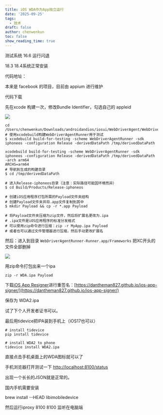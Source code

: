 ```yaml
---
title: iOS WDA作为App独立运行
date: '2025-09-25'
tags:
  - 技术
draft: false
author: chenwenkun
toc: false
show_reading_time: true
---
```

测试系统 16.6 运行闪退

18.3 18.4系统正常安装

代码地址：

本来是 facebook 的项目，目前由 appium 进行维护

代码下载

先在xcode 构建一次，修改Bundle Identifier，勾选自己的 appleid

![](https://prod-files-secure.s3.us-west-2.amazonaws.com/c205fb54-92b2-4987-8be3-972b67d27acc/cb756a73-27bc-4b0d-951a-858df3344b59/image.png?X-Amz-Algorithm=AWS4-HMAC-SHA256&X-Amz-Content-Sha256=UNSIGNED-PAYLOAD&X-Amz-Credential=ASIAZI2LB46626XFQGKM%2F20251028%2Fus-west-2%2Fs3%2Faws4_request&X-Amz-Date=20251028T181706Z&X-Amz-Expires=3600&X-Amz-Security-Token=IQoJb3JpZ2luX2VjEAoaCXVzLXdlc3QtMiJHMEUCIQCMJjNv6YOPBkAV%2Fc9xQARLwZSGz1d%2Bk5dwg6n1Aa%2FzBAIgUY7w1mMx1uQi4IXv%2BGGgtGdmzV6sTTCS%2BCWMQZC8M8EqiAQIw%2F%2F%2F%2F%2F%2F%2F%2F%2F%2F%2FARAAGgw2Mzc0MjMxODM4MDUiDGPF4Fk4yLWRAsn5PCrcA43PZnW%2FL4Num8fENTL%2BSYSK%2FH54gaflb5U9QsgbiwasqPXQm1swRN5MH1hYhIOaf6W1GiuEsHKkyajo6ZaJy7C49rBh%2B0bphqPTA4lNMJ9x%2Bgl3e%2FmAMJ1ivr7r%2FqJ2Q8aiebaZJw6msWIgyJ0Yel%2FENIuYHtEV%2FoiAyMTW5NgHXWBGLJzQWxfVjfGhLF%2BV4Ca6ZBw6Q5SxBpvffwhe2EpIPpj5OJEOa%2F7%2B8%2FRYGhwCQA0fsOiOR7J%2BZ5nM3BBN%2Btp6C5LyY51pOKvsfnStcQ%2B8MgeV4fFDzIkwaU7euix%2Fvqjc9ajoAlTVpzhEOO1HggsSEzd8PEQFigrrtCBANHaVb2oU95i%2Bqq2Ly1K%2Fz8icuLKPJwQharKFtcYduRU92Z6t2xBGtI71XEy9JTYc7bGEUGcd9uPDv0mGKFrCOQvSMqSPcx8ofm5btWt%2FKCgtmDdi3AonuFQuD5l9N708L9uqf4snDGX2DNZNaE7BUTB8yHe9dO3OydPZG2YhnGUDNn73vU9tEbOQdlPSuhZSxBy5sbLXoOOWLs1DXUtTUrIgC4qbkW1aIDXFpJUUnTazDcZgRXE8odYCQrSmGSu2KoOTGGGBAB3I4EvXlFbOdzV6PoL%2BtpaccghT%2BXSWMIqPhMgGOqUBmb5pCuik0oYKl%2FQx0NJKRneiZSB2sqBVqOEDegH%2BoCTiO%2B56k8JVYSwUDXkNhk9EqrEvlsd8Yc8BrBGDRzJoB%2FB39hdHd1ypmb%2FHKQEx53BAAXkxTPlvsDQzxY7NQ2q0U41acUyWfKd6%2FeaOXpebx6%2F1IyhISBY%2BALEptdNy4qVj4wrEbAHUUf60F4H9K3MTHKRck3Qv%2BTzCs4dmIf0nXxGBoXBv&X-Amz-Signature=a1ff05e6a1d102a6bf3b620fdd04e974edb6100522d0a7ba7d6c327f214f8cb7&X-Amz-SignedHeaders=host&x-amz-checksum-mode=ENABLED&x-id=GetObject)

```shell
cd /Users/chenwenkun/Downloads/androidandios/iosui/WebDriverAgent/WebDriverAgent
# 使用xcodebuild构建WebDriverAgentRunner用于测试
$ xcodebuild build-for-testing -scheme WebDriverAgentRunner -sdk iphoneos -configuration Release -derivedDataPath /tmp/derivedDataPath

xcodebuild build-for-testing -scheme WebDriverAgentRunner -sdk iphoneos -configuration Release -derivedDataPath /tmp/derivedDataPath -arch arm64
ARCHS=arm64
# 导航到生成的构建目录
$ cd /tmp/derivedDataPath

# 进入Release-iphoneos目录（注意：实际路径可能因环境而异）
$ cd Build/Products/Release-iphoneos

# 创建iOS应用程序打包所需的Payload文件夹结构
# 创建Payload文件夹并将.app文件复制到其中
$ mkdir Payload && cp -r *.app Payload

# 将Payload文件夹压缩为zip文件，然后将扩展名更改为.ipa
# .ipa文件是iOS应用程序的标准分发格式
# 可以使用zip命令进行压缩：zip -r MyApp.ipa Payload
# 或者也可以通过文件管理器进行压缩，然后手动更改扩展名
```

然后：进入到目录 `WebDriverAgentRunner-Runner.app/Frameworks` 把XC开头的文件全部删掉

![](https://prod-files-secure.s3.us-west-2.amazonaws.com/c205fb54-92b2-4987-8be3-972b67d27acc/358b8d2b-1bfe-4fb9-beb5-83e1de5f201e/image.png?X-Amz-Algorithm=AWS4-HMAC-SHA256&X-Amz-Content-Sha256=UNSIGNED-PAYLOAD&X-Amz-Credential=ASIAZI2LB46626XFQGKM%2F20251028%2Fus-west-2%2Fs3%2Faws4_request&X-Amz-Date=20251028T181706Z&X-Amz-Expires=3600&X-Amz-Security-Token=IQoJb3JpZ2luX2VjEAoaCXVzLXdlc3QtMiJHMEUCIQCMJjNv6YOPBkAV%2Fc9xQARLwZSGz1d%2Bk5dwg6n1Aa%2FzBAIgUY7w1mMx1uQi4IXv%2BGGgtGdmzV6sTTCS%2BCWMQZC8M8EqiAQIw%2F%2F%2F%2F%2F%2F%2F%2F%2F%2F%2FARAAGgw2Mzc0MjMxODM4MDUiDGPF4Fk4yLWRAsn5PCrcA43PZnW%2FL4Num8fENTL%2BSYSK%2FH54gaflb5U9QsgbiwasqPXQm1swRN5MH1hYhIOaf6W1GiuEsHKkyajo6ZaJy7C49rBh%2B0bphqPTA4lNMJ9x%2Bgl3e%2FmAMJ1ivr7r%2FqJ2Q8aiebaZJw6msWIgyJ0Yel%2FENIuYHtEV%2FoiAyMTW5NgHXWBGLJzQWxfVjfGhLF%2BV4Ca6ZBw6Q5SxBpvffwhe2EpIPpj5OJEOa%2F7%2B8%2FRYGhwCQA0fsOiOR7J%2BZ5nM3BBN%2Btp6C5LyY51pOKvsfnStcQ%2B8MgeV4fFDzIkwaU7euix%2Fvqjc9ajoAlTVpzhEOO1HggsSEzd8PEQFigrrtCBANHaVb2oU95i%2Bqq2Ly1K%2Fz8icuLKPJwQharKFtcYduRU92Z6t2xBGtI71XEy9JTYc7bGEUGcd9uPDv0mGKFrCOQvSMqSPcx8ofm5btWt%2FKCgtmDdi3AonuFQuD5l9N708L9uqf4snDGX2DNZNaE7BUTB8yHe9dO3OydPZG2YhnGUDNn73vU9tEbOQdlPSuhZSxBy5sbLXoOOWLs1DXUtTUrIgC4qbkW1aIDXFpJUUnTazDcZgRXE8odYCQrSmGSu2KoOTGGGBAB3I4EvXlFbOdzV6PoL%2BtpaccghT%2BXSWMIqPhMgGOqUBmb5pCuik0oYKl%2FQx0NJKRneiZSB2sqBVqOEDegH%2BoCTiO%2B56k8JVYSwUDXkNhk9EqrEvlsd8Yc8BrBGDRzJoB%2FB39hdHd1ypmb%2FHKQEx53BAAXkxTPlvsDQzxY7NQ2q0U41acUyWfKd6%2FeaOXpebx6%2F1IyhISBY%2BALEptdNy4qVj4wrEbAHUUf60F4H9K3MTHKRck3Qv%2BTzCs4dmIf0nXxGBoXBv&X-Amz-Signature=4b13c11a483b068352dfe5207f1530a82068312240fc99b38a0bb73eb3601629&X-Amz-SignedHeaders=host&x-amz-checksum-mode=ENABLED&x-id=GetObject)

用zip命令打包出来一个ipa

```shell
zip -r WDA.ipa Payload
```

下载[iOS App Resigner](https://zhida.zhihu.com/search?content_id=237756070&content_type=Article&match_order=1&q=iOS%20App%20Resigner&zd_token=eyJhbGciOiJIUzI1NiIsInR5cCI6IkpXVCJ9.eyJpc3MiOiJ6aGlkYV9zZXJ2ZXIiLCJleHAiOjE3NDQzNTQ0ODAsInEiOiJpT1MgQXBwIFJlc2lnbmVyIiwiemhpZGFfc291cmNlIjoiZW50aXR5IiwiY29udGVudF9pZCI6MjM3NzU2MDcwLCJjb250ZW50X3R5cGUiOiJBcnRpY2xlIiwibWF0Y2hfb3JkZXIiOjEsInpkX3Rva2VuIjpudWxsfQ.XGwOKX0ujlvhojSuRT3SlA0sDFnQK-FxDJr60CX6YqU&zhida_source=entity)进行重签名：[https://dantheman827.github.io/ios-app-signer/](https://dantheman827.github.io/ios-app-signer/)

保存为 WDA2.ipa

试了下个人开发者证书可以。

最后用tidevice把IPA装到手机上（iOS17也可以）

```shell
# install tidevice
pip install tidevice

# install WDA2 to phone
tidevice install WDA2.ipa
```

直接点击手机桌面上的WDA图标就可以了

手机浏览器打开测试一下 [http://localhost:8100/status](http://localhost:8100/status)

出现一个长长的JSON就是正常的。

国内手机需要安装

brew install --HEAD libimobiledevice

然后运行iproxy 8100 8100 监听在电脑端
